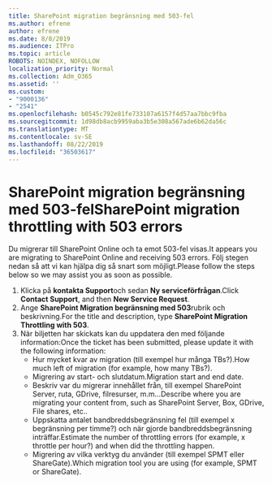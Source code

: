 ```yaml
---
title: SharePoint migration begränsning med 503-fel
ms.author: efrene
author: efrene
ms.date: 8/8/2019
ms.audience: ITPro
ms.topic: article
ROBOTS: NOINDEX, NOFOLLOW
localization_priority: Normal
ms.collection: Adm_O365
ms.assetid: ''
ms.custom:
- "9000136"
- "2541"
ms.openlocfilehash: b0545c792e81fe733107a6157f4d57aa7bbc9fba
ms.sourcegitcommit: 1d98db8acb9959aba3b5e308a567ade6b62da56c
ms.translationtype: MT
ms.contentlocale: sv-SE
ms.lasthandoff: 08/22/2019
ms.locfileid: "36503617"
---
```

# <a name="sharepoint-migration-throttling-with-503-errors"></a><span data-ttu-id="6bc5d-102">SharePoint migration begränsning med 503-fel</span><span class="sxs-lookup"><span data-stu-id="6bc5d-102">SharePoint migration throttling with 503 errors</span></span>

<span data-ttu-id="6bc5d-103">Du migrerar till SharePoint Online och ta emot 503-fel visas.</span><span class="sxs-lookup"><span data-stu-id="6bc5d-103">It appears you are migrating to SharePoint Online and receiving 503 errors.</span></span> <span data-ttu-id="6bc5d-104">Följ stegen nedan så att vi kan hjälpa dig så snart som möjligt.</span><span class="sxs-lookup"><span data-stu-id="6bc5d-104">Please follow the steps below so we may assist you as soon as possible.</span></span> 

1. <span data-ttu-id="6bc5d-105">Klicka på **kontakta Support**och sedan **Ny serviceförfrågan**.</span><span class="sxs-lookup"><span data-stu-id="6bc5d-105">Click **Contact Support**, and then **New Service Request**.</span></span>
2. <span data-ttu-id="6bc5d-106">Ange **SharePoint Migration begränsning med 503**rubrik och beskrivning.</span><span class="sxs-lookup"><span data-stu-id="6bc5d-106">For the title and description, type **SharePoint Migration Throttling with 503**.</span></span>
3. <span data-ttu-id="6bc5d-107">När biljetten har skickats kan du uppdatera den med följande information:</span><span class="sxs-lookup"><span data-stu-id="6bc5d-107">Once the ticket has been submitted, please update it with the following information:</span></span>
    - <span data-ttu-id="6bc5d-108">Hur mycket kvar av migration (till exempel hur många TBs?).</span><span class="sxs-lookup"><span data-stu-id="6bc5d-108">How much left of migration (for example, how many TBs?).</span></span>
    - <span data-ttu-id="6bc5d-109">Migrering av start- och slutdatum.</span><span class="sxs-lookup"><span data-stu-id="6bc5d-109">Migration start and end date.</span></span>
    - <span data-ttu-id="6bc5d-110">Beskriv var du migrerar innehållet från, till exempel SharePoint Server, ruta, GDrive, filresurser, m.m...</span><span class="sxs-lookup"><span data-stu-id="6bc5d-110">Describe where you are migrating your content from, such as SharePoint Server, Box, GDrive, File shares, etc..</span></span>
    - <span data-ttu-id="6bc5d-111">Uppskatta antalet bandbreddsbegränsning fel (till exempel x begränsning per timme?) och när gjorde bandbreddsbegränsning inträffar.</span><span class="sxs-lookup"><span data-stu-id="6bc5d-111">Estimate the number of throttling errors (for example, x throttle per hour?) and when did the throttling happen.</span></span>
    - <span data-ttu-id="6bc5d-112">Migrering av vilka verktyg du använder (till exempel SPMT eller ShareGate).</span><span class="sxs-lookup"><span data-stu-id="6bc5d-112">Which migration tool you are using (for example, SPMT or ShareGate).</span></span>


